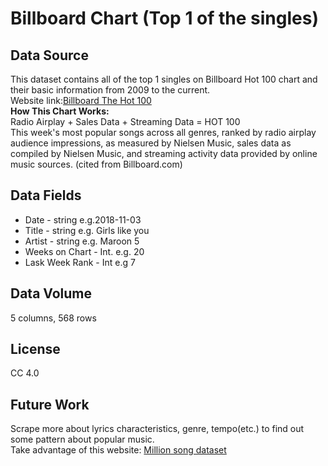 # Billboard Chart (Top 1 of the singles)
## Data Source
This dataset contains all of the top 1 singles on Billboard Hot 100 chart and their basic information from 2009 to the current.          
Website link:[Billboard The Hot 100](https://www.billboard.com/charts/hot-100)      
 **How This Chart Works:**     
 Radio Airplay + Sales Data + Streaming Data = HOT 100    
 This week's most popular songs across all genres, ranked by radio airplay audience impressions, as measured by Nielsen Music, sales data as compiled by Nielsen Music, and streaming activity data provided by online music sources. (cited from Billboard.com)
## Data Fields
* Date - string e.g.2018-11-03
* Title - string e.g. Girls like you
* Artist - string e.g. Maroon 5
* Weeks on Chart - Int. e.g. 20
* Lask Week Rank - Int e.g  7
## Data Volume
5 columns, 568 rows
## License
CC 4.0
## Future Work
Scrape more about lyrics characteristics, genre, tempo(etc.) to find out some pattern about popular music.      
Take advantage of this website: [Million song dataset](https://labrosa.ee.columbia.edu/millionsong/)